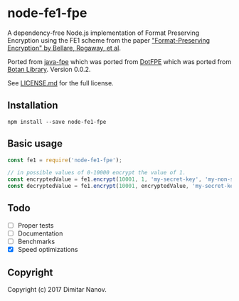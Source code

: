 # node-fe1-fpe
A dependency-free Node.js implementation of Format Preserving Encryption using the FE1 scheme from the paper ["Format-Preserving Encryption" by Bellare, Rogaway, et al](http://eprint.iacr.org/2009/251).

Ported from [java-fpe](https://github.com/Worldpay/java-fpe) which was ported from
[DotFPE](https://dotfpe.codeplex.com/) which was ported from [Botan Library](http://botan.randombit.net). Version 0.0.2.

See [LICENSE.md](https://github.com/nanov/node-fe1-fpe/blob/master/LICENSE) for the full license.

## Installation

```node
npm install --save node-fe1-fpe
```

## Basic usage

```javascript
const fe1 = require('node-fe1-fpe');

// in possible values of 0-10000 encrypt the value of 1.
const encryptedValue = fe1.encrypt(10001, 1, 'my-secret-key', 'my-non-secret-tweak'); // 4984
const decryptedValue = fe1.encrypt(10001, encryptedValue, 'my-secret-key', 'my-non-secret-tweak'); // 1
```

## Todo

- [ ] Proper tests
- [ ] Documentation
- [ ] Benchmarks
- [X] Speed optimizations

## Copyright

Copyright (c) 2017 Dimitar Nanov.